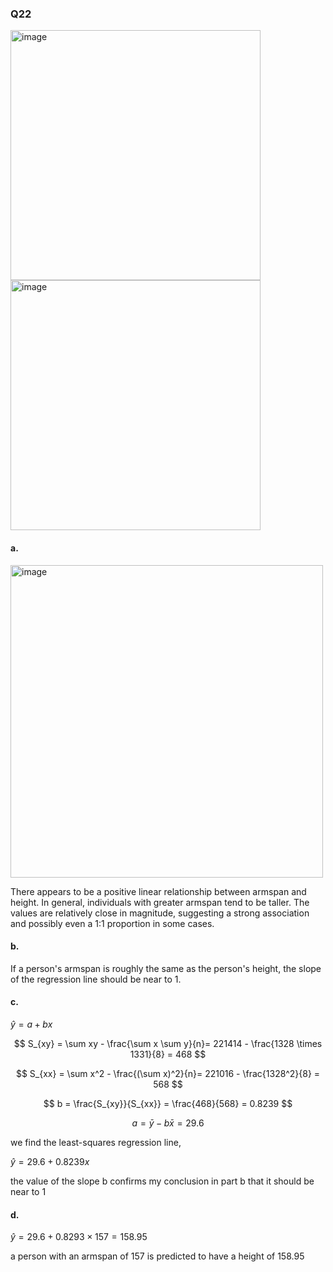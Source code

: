 ### Q22

<img width="400" alt="image" src=https://github.com/user-attachments/assets/8bf183d1-a6fb-4681-a365-63e8e1088cb3/>
<img width="400" alt="image" src=https://github.com/user-attachments/assets/aea00f79-fd11-410c-9695-9f387debf87a/>

#### a.

<img width="500" alt="image" src=https://github.com/user-attachments/assets/bdb23298-a7c6-4e02-a8c7-e99c4b1edbaa/>

There appears to be a positive linear relationship between armspan and height. In general, individuals with greater armspan tend to be taller. The values are relatively close in magnitude, suggesting a strong association and possibly even a 1:1 proportion in some cases. 

#### b.

If a person's armspan is roughly the same as the person's height, the slope of the regression line should be near to 1.  

#### c.

$\hat{y} = a + bx$  

$$
S_{xy} = \sum xy - \frac{\sum x \sum y}{n}= 221414 - \frac{1328 \times 1331}{8} = 468
$$

$$
S_{xx} = \sum x^2 - \frac{(\sum x)^2}{n}= 221016 - \frac{1328^2}{8} = 568
$$

$$
b = \frac{S_{xy}}{S_{xx}} = \frac{468}{568} = 0.8239
$$

$$
a = \bar{y} - b\bar{x} = 29.6
$$

we find the least-squares regression line,

$\hat{y} = 29.6 + 0.8239x$  

the value of the slope b confirms my conclusion in part b that it should be near to 1

#### d.

$\hat{y} = 29.6 + 0.8293 \times 157 = 158.95$  

a person with an armspan of 157 is predicted to have a height of 158.95  
